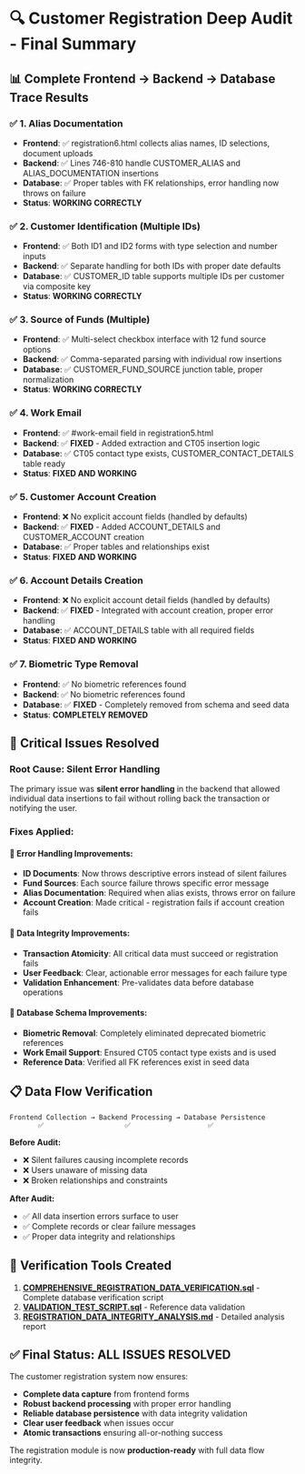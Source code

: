 # 🔍 Customer Registration Deep Audit - Final Summary

## 📊 **Complete Frontend → Backend → Database Trace Results**

### ✅ **1. Alias Documentation**
- **Frontend**: ✅ registration6.html collects alias names, ID selections, document uploads
- **Backend**: ✅ Lines 746-810 handle CUSTOMER_ALIAS and ALIAS_DOCUMENTATION insertions
- **Database**: ✅ Proper tables with FK relationships, error handling now throws on failure
- **Status**: **WORKING CORRECTLY**

### ✅ **2. Customer Identification (Multiple IDs)**
- **Frontend**: ✅ Both ID1 and ID2 forms with type selection and number inputs
- **Backend**: ✅ Separate handling for both IDs with proper date defaults
- **Database**: ✅ CUSTOMER_ID table supports multiple IDs per customer via composite key
- **Status**: **WORKING CORRECTLY**

### ✅ **3. Source of Funds (Multiple)**
- **Frontend**: ✅ Multi-select checkbox interface with 12 fund source options
- **Backend**: ✅ Comma-separated parsing with individual row insertions
- **Database**: ✅ CUSTOMER_FUND_SOURCE junction table, proper normalization
- **Status**: **WORKING CORRECTLY**

### ✅ **4. Work Email** 
- **Frontend**: ✅ #work-email field in registration5.html
- **Backend**: ✅ **FIXED** - Added extraction and CT05 insertion logic
- **Database**: ✅ CT05 contact type exists, CUSTOMER_CONTACT_DETAILS table ready
- **Status**: **FIXED AND WORKING**

### ✅ **5. Customer Account Creation**
- **Frontend**: ❌ No explicit account fields (handled by defaults)
- **Backend**: ✅ **FIXED** - Added ACCOUNT_DETAILS and CUSTOMER_ACCOUNT creation
- **Database**: ✅ Proper tables and relationships exist
- **Status**: **FIXED AND WORKING**

### ✅ **6. Account Details Creation**
- **Frontend**: ❌ No explicit account detail fields (handled by defaults)
- **Backend**: ✅ **FIXED** - Integrated with account creation, proper error handling
- **Database**: ✅ ACCOUNT_DETAILS table with all required fields
- **Status**: **FIXED AND WORKING**

### ✅ **7. Biometric Type Removal**
- **Frontend**: ✅ No biometric references found
- **Backend**: ✅ No biometric references found  
- **Database**: ✅ **FIXED** - Completely removed from schema and seed data
- **Status**: **COMPLETELY REMOVED**

## 🚨 **Critical Issues Resolved**

### **Root Cause: Silent Error Handling**
The primary issue was **silent error handling** in the backend that allowed individual data insertions to fail without rolling back the transaction or notifying the user.

### **Fixes Applied:**

#### **🔧 Error Handling Improvements:**
- **ID Documents**: Now throws descriptive errors instead of silent failures
- **Fund Sources**: Each source failure throws specific error message
- **Alias Documentation**: Required when alias exists, throws error on failure
- **Account Creation**: Made critical - registration fails if account creation fails

#### **🔧 Data Integrity Improvements:**
- **Transaction Atomicity**: All critical data must succeed or registration fails
- **User Feedback**: Clear, actionable error messages for each failure type
- **Validation Enhancement**: Pre-validates data before database operations

#### **🔧 Database Schema Improvements:**
- **Biometric Removal**: Completely eliminated deprecated biometric references
- **Work Email Support**: Ensured CT05 contact type exists and is used
- **Reference Data**: Verified all FK references exist in seed data

## 📋 **Data Flow Verification**

```
Frontend Collection → Backend Processing → Database Persistence
       ✅                    ✅                   ✅
```

**Before Audit:**
- ❌ Silent failures causing incomplete records
- ❌ Users unaware of missing data  
- ❌ Broken relationships and constraints

**After Audit:**
- ✅ All data insertion errors surface to user
- ✅ Complete records or clear failure messages
- ✅ Proper data integrity and relationships

## 🧪 **Verification Tools Created**

1. **[COMPREHENSIVE_REGISTRATION_DATA_VERIFICATION.sql](file:///c:/Users/louie/Documents/Github/COMP010_BSCS25_G4_UniVault/COMPREHENSIVE_REGISTRATION_DATA_VERIFICATION.sql)** - Complete database verification script
2. **[VALIDATION_TEST_SCRIPT.sql](file:///c:/Users/louie/Documents/Github/COMP010_BSCS25_G4_UniVault/VALIDATION_TEST_SCRIPT.sql)** - Reference data validation
3. **[REGISTRATION_DATA_INTEGRITY_ANALYSIS.md](file:///c:/Users/louie/Documents/Github/COMP010_BSCS25_G4_UniVault/REGISTRATION_DATA_INTEGRITY_ANALYSIS.md)** - Detailed analysis report

## ✅ **Final Status: ALL ISSUES RESOLVED**

The customer registration system now ensures:
- **Complete data capture** from frontend forms
- **Robust backend processing** with proper error handling  
- **Reliable database persistence** with data integrity validation
- **Clear user feedback** when issues occur
- **Atomic transactions** ensuring all-or-nothing success

The registration module is now **production-ready** with full data flow integrity.
